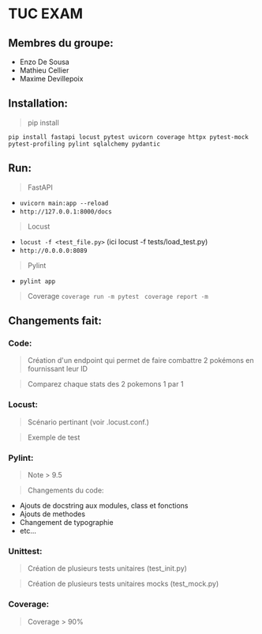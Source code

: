 # TUC EXAM

## Membres du groupe:
- Enzo De Sousa
- Mathieu Cellier
- Maxime Devillepoix

## Installation:
> pip install
```
pip install fastapi locust pytest uvicorn coverage httpx pytest-mock pytest-profiling pylint sqlalchemy pydantic
```
## Run:
> FastAPI
 - ```uvicorn main:app --reload```
 - ```http://127.0.0.1:8000/docs```

> Locust
 - ```locust -f <test_file.py>``` (ici locust -f tests/load_test.py)
 - ```http://0.0.0.0:8089```

> Pylint
 - ```pylint app```

> Coverage 
    ```coverage run -m pytest ```
    ```coverage report -m```

## Changements fait:
### Code:
> Création d'un endpoint qui permet de faire combattre 2 pokémons en fournissant leur ID

> Comparez chaque stats des 2 pokemons 1 par 1

### Locust:
> Scénario pertinant (voir .locust.conf.)

> Exemple de test

### Pylint:
> Note > 9.5

> Changements du code:
 - Ajouts de docstring aux modules, class et fonctions
 - Ajouts de methodes
 - Changement de typographie
 - etc...

### Unittest:
> Création de plusieurs tests unitaires (test_init.py)

> Création de plusieurs tests unitaires mocks (test_mock.py)

### Coverage:
> Coverage > 90%